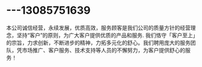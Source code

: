 # ---13085751639
本公司诚信经营，永续发展，优质高效，服务顾客是我们公司的质量方针的经营理念，坚持“客户”的原则，为广大客户提供优质的产品和服务. 我们恪守「客户至上」的宗旨，力求创新，不断进步的精神，力拓多元化的舒心。我们聘用庞大的服务团队，凭市场推广、客户服务、技术支持等人员的不懈努力，为客户提供舒心的服务！
